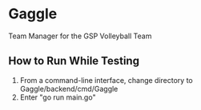# Gaggle
Team Manager for the GSP Volleyball Team

## How to Run While Testing
1. From a command-line interface, change directory to Gaggle/backend/cmd/Gaggle
2. Enter "go run main.go"
